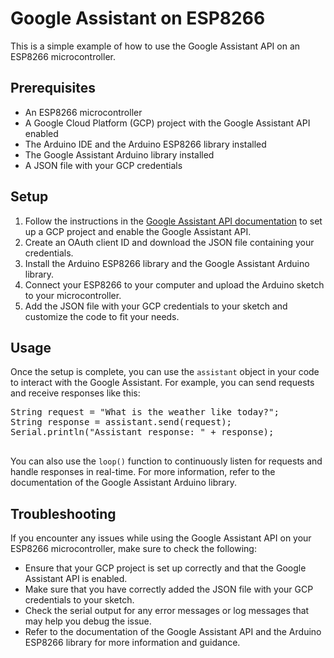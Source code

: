 <!DOCTYPE html>
<html>
<body>
  <h1>Google Assistant on ESP8266</h1>
  <p>This is a simple example of how to use the Google Assistant API on an ESP8266 microcontroller.</p>
  <h2>Prerequisites</h2>
  <ul>
    <li>An ESP8266 microcontroller</li>
    <li>A Google Cloud Platform (GCP) project with the Google Assistant API enabled</li>
    <li>The Arduino IDE and the Arduino ESP8266 library installed</li>
    <li>The Google Assistant Arduino library installed</li>
    <li>A JSON file with your GCP credentials</li>
  </ul>
  <h2>Setup</h2>
  <ol>
    <li>Follow the instructions in the <a href="https://developers.google.com/assistant/sdk/guides/library/python/embed/setup-dev-project-python">Google Assistant API documentation</a> to set up a GCP project and enable the Google Assistant API.</li>
    <li>Create an OAuth client ID and download the JSON file containing your credentials.</li>
    <li>Install the Arduino ESP8266 library and the Google Assistant Arduino library.</li>
    <li>Connect your ESP8266 to your computer and upload the Arduino sketch to your microcontroller.</li>
    <li>Add the JSON file with your GCP credentials to your sketch and customize the code to fit your needs.</li>
  </ol>
  <h2>Usage</h2>
  <p>Once the setup is complete, you can use the <code>assistant</code> object in your code to interact with the Google Assistant. For example, you can send requests and receive responses like this:</p>
  <pre>
String request = "What is the weather like today?";
String response = assistant.send(request);
Serial.println("Assistant response: " + response);
  </pre>
  <p>You can also use the <code>loop()</code> function to continuously listen for requests and handle responses in real-time. For more information, refer to the documentation of the Google Assistant Arduino library.</p>
  <h2>Troubleshooting</h2>
  <p>If you encounter any issues while using the Google Assistant API on your ESP8266 microcontroller, make sure to check the following:</p>
  <ul>
    <li>Ensure that your GCP project is set up correctly and that the Google Assistant API is enabled.</li>
    <li>Make sure that you have correctly added the JSON file with your GCP credentials to your sketch.</li>
    <li>Check the serial output for any error messages or log messages that may help you debug the issue.</li>
    <li>Refer to the documentation of the Google Assistant API and the Arduino ESP8266 library for more information and guidance.</li>
  </ul>
</body>
</html>

